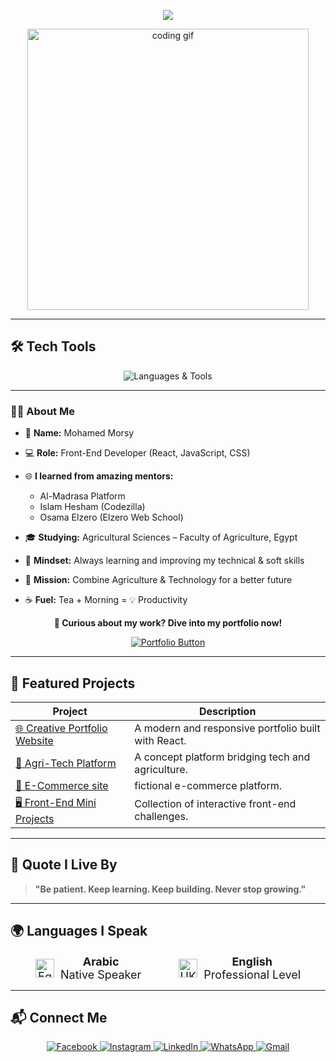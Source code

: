 <!-- ✨ Header Animated Title -->
<!-- ✨ Header Animated Title -->
<p align="center">
  <img src="https://readme-typing-svg.demolab.com?font=JetBrains+Mono&size=26&pause=1000&color=13BEA0&vCenter=true&width=500&lines=Hi+there!+%F0%9F%91%8B;I'm+Mohamed+Morsy.;Front-End+Developer+%F0%9F%92%BB;Agriculture+Student+%F0%9F%8C%B1;Lover+of+Code+%26+Creativity!" />
</p>


<!-- 👨‍💻 Hero GIF -->
<p align="center">
  <img src="https://media.giphy.com/media/ZVik7pBtu9dNS/giphy.gif" width="450" alt="coding gif">
</p>

---

<h2 align="left">🛠️ Tech Tools</h2>

<p align="center">
  <img src="https://skillicons.dev/icons?i=python,html,css,js,react,tailwind,bootstrap,git,github,vscode,figma" alt="Languages & Tools" />
</p>

---
### 👨‍💼 About Me

- 👋 **Name:** Mohamed Morsy
  
- 💻 **Role:** Front-End Developer (React, JavaScript, CSS)
   
- 🌐 **I learned from amazing mentors:**  
  - Al-Madrasa Platform  
  - Islam Hesham (Codezilla)  
  - Osama Elzero (Elzero Web School)
    
- 🎓 **Studying:** Agricultural Sciences – Faculty of Agriculture, Egypt
   
- 🧠 **Mindset:** Always learning and improving my technical & soft skills
  
- 🚀 **Mission:** Combine Agriculture & Technology for a better future
  
- ☕ **Fuel:** Tea + Morning = 💡 Productivity

<!-- 💼 Portfolio Section -->
<p align="center"><strong>🚀 Curious about my work? Dive into my portfolio now!</strong></p>

<p align="center">
  <a href="#" target="_blank">
    <img src="https://img.shields.io/badge/🌐%20Visit%20My%20Portfolio-13BEA0?style=for-the-badge&logo=react&logoColor=white&labelColor=0D1117" alt="Portfolio Button" />
  </a>
</p>

---

<!-- 🚀 Projects Section -->
## 🚀 Featured Projects

| Project | Description |
|--------|-------------|
| [🌐 Creative Portfolio Website](#) | A modern and responsive portfolio built with React. |
| [🌾 Agri-Tech Platform](#) | A concept platform bridging tech and agriculture. |
| [🛒 E-Commerce site](#) |  fictional e-commerce platform. |
| [🖥️ Front-End Mini Projects](#) | Collection of interactive front-end challenges. |


---

## 🧠 Quote I Live By

> **"Be patient. Keep learning. Keep building. Never stop growing."**

 ---

<!-- 🌍 Languages I Speak -->
<h2 align="left">🌍 Languages I Speak</h2>

<div align="center" style="font-size: 18px; display: flex; justify-content: center; gap: 60px;">

  <div style="display: flex; align-items: center; gap: 10px;">
    <img src="https://flagcdn.com/w40/eg.png" width="30" alt="Egypt Flag" />
    <div>
      <strong>Arabic</strong><br />
      <span>Native Speaker</span>
    </div>
  </div>

  <div style="display: flex; align-items: center; gap: 10px;">
    <img src="https://flagcdn.com/w40/gb.png" width="30" alt="UK Flag" />
    <div>
      <strong>English</strong><br />
      <span>Professional Level</span>
    </div>
  </div>

</div>

---

<!-- 📬 Let's Connect -->
<h2 align="left">📬 Connect Me </h2>

<p align="center">
  <a href="https://www.facebook.com/medo.morsy.12382" target="_blank">
    <img src="https://img.shields.io/badge/Facebook-1877F2?style=for-the-badge&logo=facebook&logoColor=white" alt="Facebook" />
  </a>
  <a href="https://www.instagram.com/m.mors7_?igsh=ZHc5anNzM2Rmbjg4" target="_blank">
    <img src="https://img.shields.io/badge/Instagram-E4405F?style=for-the-badge&logo=instagram&logoColor=white" alt="Instagram" />
  </a>
  <a href="https://www.linkedin.com/in/mohamed-ahmed-8b0a67330" target="_blank">
    <img src="https://img.shields.io/badge/LinkedIn-0A66C2?style=for-the-badge&logo=linkedin&logoColor=white" alt="LinkedIn" />
  </a>
  <a href="https://wa.me/201099794426" target="_blank">
    <img src="https://img.shields.io/badge/WhatsApp-25D366?style=for-the-badge&logo=whatsapp&logoColor=white" alt="WhatsApp" />
  </a>
  <a href="mailto:mohamed2004ahmedd@gmail.com" target="_blank">
    <img src="https://img.shields.io/badge/Gmail-D14836?style=for-the-badge&logo=gmail&logoColor=white" alt="Gmail" />
  </a>
</p>

